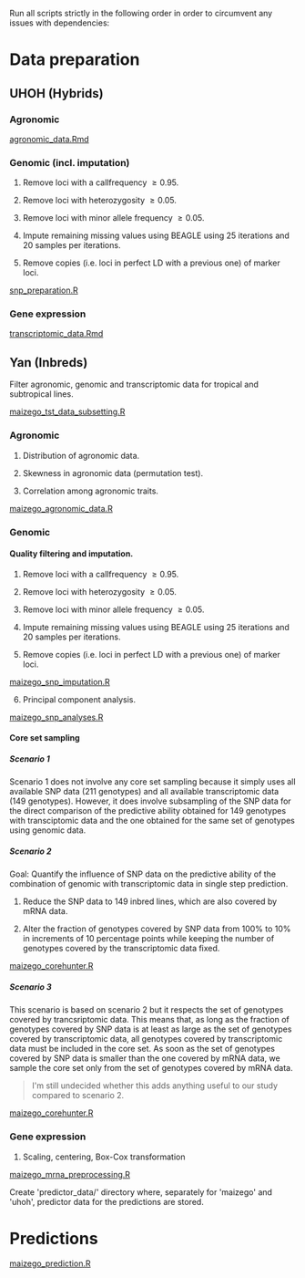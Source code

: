 Run all scripts strictly in the following order in order to circumvent any
issues with dependencies:

# Data preparation
## UHOH (Hybrids)
### Agronomic
[agronomic_data.Rmd](reports/agronomic_data.Rmd)

### Genomic (incl. imputation)

1.   Remove loci with a callfrequency $\geq 0.95$.

2.   Remove loci with heterozygosity $\geq 0.05$.

3.   Remove loci with minor allele frequency $\geq 0.05$.

4.   Impute remaining missing values using BEAGLE using 25 iterations and 20
     samples per iterations.

5.   Remove copies (i.e. loci in perfect LD with a previous one) of marker
     loci.

[snp_preparation.R](analysis/snp_preparation.R)


### Gene expression

[transcriptomic_data.Rmd](reports/transcriptomic_data.Rmd)




## Yan (Inbreds)
Filter agronomic, genomic and transcriptomic data for tropical and subtropical
lines.

[maizego_tst_data_subsetting.R](analysis/maizego_tst_data_subsetting.R)



### Agronomic
1.   Distribution of agronomic data.

2.   Skewness in agronomic data (permutation test).

3.   Correlation among agronomic traits.

[maizego_agronomic_data.R](analysis/maizego_agronomic_data.R)


### Genomic
#### Quality filtering and imputation.

1.   Remove loci with a callfrequency $\geq 0.95$.

2.   Remove loci with heterozygosity $\geq 0.05$.

3.   Remove loci with minor allele frequency $\geq 0.05$.

4.   Impute remaining missing values using BEAGLE using 25 iterations and 20
     samples per iterations.

5.   Remove copies (i.e. loci in perfect LD with a previous one) of marker
     loci.

[maizego_snp_imputation.R](analysis/maizego_snp_imputation.R)

6.   Principal component analysis.

[maizego_snp_analyses.R](analysis/maizego_snp_analyses.R)


#### Core set sampling
##### Scenario 1
Scenario 1 does not involve any core set sampling because it simply uses all
available SNP data (211 genotypes) and all available transcriptomic data (149
genotypes).
However, it does involve subsampling of the SNP data for the direct comparison
of the predictive ability obtained for 149 genotypes with transciptomic data
and the one obtained for the same set of genotypes using genomic data.


##### Scenario 2
Goal: Quantify the influence of SNP data on the predictive ability of the
combination of genomic with transcriptomic data in single step prediction.

1.   Reduce the SNP data to 149 inbred lines, which are also covered by mRNA 
     data.

2.   Alter the fraction of genotypes covered by SNP data from 100% to 10% in
     increments of 10 percentage points while keeping the number of genotypes
     covered by the transcriptomic data fixed.

[maizego_corehunter.R](analysis/maizego_corehunter.R)


##### Scenario 3
This scenario is based on scenario 2 but it respects the set of genotypes
covered by trancsriptomic data.
This means that, as long as the fraction of genotypes covered by SNP data is at
least as large as the set of genotypes covered by transcriptomic data, all
genotypes covered by transcriptomic data must be included in the core set.
As soon as the set of genotypes covered by SNP data is smaller than the one
covered by mRNA data, we sample the core set only from the set of genotypes
covered by mRNA data.

> I'm still undecided whether this adds anything useful to our study compared
> to scenario 2.

[maizego_corehunter.R](analysis/maizego_corehunter.R)


### Gene expression
1.   Scaling, centering, Box-Cox transformation

[maizego_mrna_preprocessing.R](analysis/maizego_mrna_preprocessing.R)


Create 'predictor_data/' directory where, separately for 'maizego' and 'uhoh',
predictor data for the predictions are stored.




# Predictions

[maizego_prediction.R](analysis/maizego_prediction.R)


